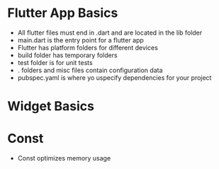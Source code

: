 # Flutter App Basics #
 - All flutter files must end in .dart and are located in the lib folder
 - main.dart is the entry point for a flutter app
 - Flutter has platform folders for different devices
 - build folder has temporary folders
 - test folder is for unit tests
 - . folders and misc files contain configuration data
 - pubspec.yaml is where yo uspecify dependencies for your project

 # Widget Basics #

 # Const #
 - Const optimizes memory usage
